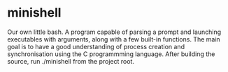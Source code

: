 # minishell
Our own little bash.  A program capable of parsing a prompt and launching executables with arguments, along with a few built-in functions.
The main goal is to have a good understanding of process creation and synchronisation using the C programmming language.
After building the source, run ./minishell from the project root.
